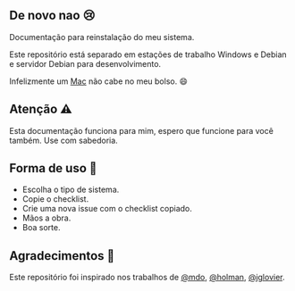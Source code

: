 ## De novo nao :cry:
Documentação para reinstalação do meu sistema.

Este repositório está separado em estações de trabalho Windows e Debian e servidor Debian para desenvolvimento.

Infelizmente um [Mac](https://www.apple.com/br/shop/buy-mac/macbook-pro/13-inch) não cabe no meu bolso. :smile:

## Atenção :warning:
Esta documentação funciona para mim, espero que funcione para você também. Use com sabedoria.

## Forma de uso :wrench:
* Escolha o tipo de sistema.
* Copie o checklist.
* Crie uma nova issue com o checklist copiado.
* Mãos a obra.
* Boa sorte.

## Agradecimentos :tada:
Este repositório foi inspirado nos trabalhos de [@mdo](https://github.com/mdo/config), [@holman](https://github.com/holman/dotfiles), [@jglovier](https://github.com/jglovier/my-setup).
